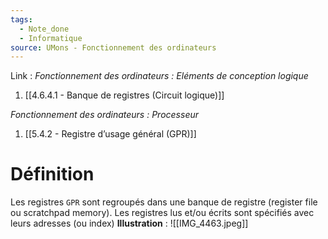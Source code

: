 ```yaml
---
tags:
  - Note_done
  - Informatique
source: UMons - Fonctionnement des ordinateurs
---
```


Link :
_Fonctionnement des ordinateurs : Eléments de conception logique_
1. [[4.6.4.1 - Banque de registres (Circuit logique)]]

_Fonctionnement des ordinateurs : Processeur_
1. [[5.4.2 - Registre d’usage général (GPR)]]

# Définition
Les registres `GPR` sont regroupés dans une banque de registre (register file ou scratchpad memory). Les registres lus et/ou écrits sont spécifiés avec leurs adresses (ou index)
**Illustration** : ![[IMG_4463.jpeg]]
